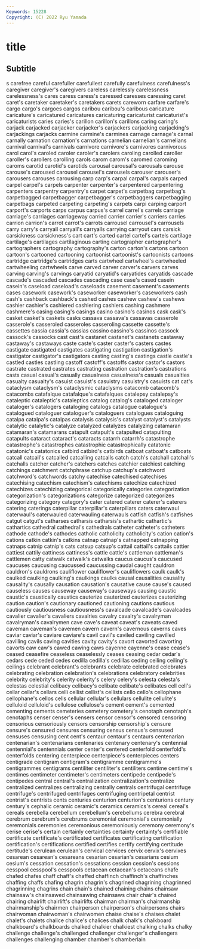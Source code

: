 ```yaml
---
Keywords: 15228
Copyright: (C) 2022 Ryu Yamada
---
```



# title

## Subtitle
s carefree careful carefuller carefullest carefully carefulness carefulness's
caregiver caregiver's caregivers careless carelessly carelessness carelessness's cares caress caress's
caressed caresses caressing caret caret's caretaker caretaker's caretakers carets careworn
carfare carfare's cargo cargo's cargoes cargos caribou caribou's caribous caricature
caricature's caricatured caricatures caricaturing caricaturist caricaturist's caricaturists caries caries's carillon
carillon's carillons caring caring's carjack carjacked carjacker carjacker's carjackers carjacking
carjacking's carjackings carjacks carmine carmine's carmines carnage carnage's carnal carnally
carnation carnation's carnations carnelian carnelian's carnelians carnival carnival's carnivals carnivore
carnivore's carnivores carnivorous carol carol's caroled caroler caroler's carolers caroling
carolled caroller caroller's carollers carolling carols carom carom's caromed caroming
caroms carotid carotid's carotids carousal carousal's carousals carouse carouse's caroused
carousel carousel's carousels carouser carouser's carousers carouses carousing carp carp's
carpal carpal's carpals carped carpel carpel's carpels carpenter carpenter's carpentered
carpentering carpenters carpentry carpentry's carpet carpet's carpetbag carpetbag's carpetbagged carpetbagger
carpetbagger's carpetbaggers carpetbagging carpetbags carpeted carpeting carpeting's carpets carpi carping
carport carport's carports carps carpus carpus's carrel carrel's carrels carriage
carriage's carriages carriageway carried carrier carrier's carriers carries carrion carrion's
carrot carrot's carrots carrousel carrousel's carrousels carry carry's carryall carryall's
carryalls carrying carryout cars carsick carsickness carsickness's cart cart's carted
cartel cartel's cartels cartilage cartilage's cartilages cartilaginous carting cartographer cartographer's
cartographers cartography cartography's carton carton's cartons cartoon cartoon's cartooned cartooning
cartoonist cartoonist's cartoonists cartoons cartridge cartridge's cartridges carts cartwheel cartwheel's
cartwheeled cartwheeling cartwheels carve carved carver carver's carvers carves carving
carving's carvings caryatid caryatid's caryatides caryatids cascade cascade's cascaded cascades
cascading case case's cased casein casein's caseload caseload's caseloads casement
casement's casements cases casework casework's caseworker caseworker's caseworkers cash cash's
cashback cashback's cashed cashes cashew cashew's cashews cashier cashier's cashiered
cashiering cashiers cashing cashmere cashmere's casing casing's casings casino casino's
casinos cask cask's casket casket's caskets casks cassava cassava's cassavas
casserole casserole's casseroled casseroles casseroling cassette cassette's cassettes cassia cassia's
cassias cassino cassino's cassinos cassock cassock's cassocks cast cast's castanet
castanet's castanets castaway castaway's castaways caste caste's caster caster's casters
castes castigate castigated castigates castigating castigation castigation's castigator castigator's castigators
casting casting's castings castle castle's castled castles castling castoff castoff's
castoffs castor castor's castors castrate castrated castrates castrating castration castration's
castrations casts casual casual's casually casualness casualness's casuals casualties casualty
casualty's casuist casuist's casuistry casuistry's casuists cat cat's cataclysm cataclysm's
cataclysmic cataclysms catacomb catacomb's catacombs catafalque catafalque's catafalques catalepsy catalepsy's
cataleptic cataleptic's cataleptics catalog catalog's cataloged cataloger cataloger's catalogers cataloging
catalogs catalogue catalogue's catalogued cataloguer cataloguer's cataloguers catalogues cataloguing catalpa
catalpa's catalpas catalysis catalysis's catalyst catalyst's catalysts catalytic catalytic's catalyze
catalyzed catalyzes catalyzing catamaran catamaran's catamarans catapult catapult's catapulted catapulting
catapults cataract cataract's cataracts catarrh catarrh's catastrophe catastrophe's catastrophes catastrophic
catastrophically catatonic catatonic's catatonics catbird catbird's catbirds catboat catboat's catboats
catcall catcall's catcalled catcalling catcalls catch catch's catchall catchall's catchalls
catcher catcher's catchers catches catchier catchiest catching catchings catchment catchphrase
catchup catchup's catchword catchword's catchwords catchy catechise catechised catechises catechising
catechism catechism's catechisms catechize catechized catechizes catechizing categorical categorically categories
categorization categorization's categorizations categorize categorized categorizes categorizing category category's cater
catered caterer caterer's caterers catering caterings caterpillar caterpillar's caterpillars caters
caterwaul caterwaul's caterwauled caterwauling caterwauls catfish catfish's catfishes catgut catgut's
catharses catharsis catharsis's cathartic cathartic's cathartics cathedral cathedral's cathedrals catheter
catheter's catheters cathode cathode's cathodes catholic catholicity catholicity's cation cation's
cations catkin catkin's catkins catnap catnap's catnapped catnapping catnaps catnip
catnip's cats catsup catsup's cattail cattail's cattails cattier cattiest cattily
cattiness cattiness's cattle cattle's cattleman cattleman's cattlemen catty catwalk catwalk's
catwalks caucus caucus's caucused caucuses caucusing caucussed caucussing caudal caught
cauldron cauldron's cauldrons cauliflower cauliflower's cauliflowers caulk caulk's caulked caulking
caulking's caulkings caulks causal causalities causality causality's causally causation causation's
causative cause cause's caused causeless causes causeway causeway's causeways causing
caustic caustic's caustically caustics cauterize cauterized cauterizes cauterizing caution caution's
cautionary cautioned cautioning cautions cautious cautiously cautiousness cautiousness's cavalcade cavalcade's
cavalcades cavalier cavalier's cavaliers cavalries cavalry cavalry's cavalryman cavalryman's cavalrymen
cave cave's caveat caveat's caveats caved caveman caveman's cavemen cavern
cavern's cavernous caverns caves caviar caviar's caviare caviare's cavil cavil's
caviled caviling cavilled cavilling cavils caving cavities cavity cavity's cavort
cavorted cavorting cavorts caw caw's cawed cawing caws cayenne cayenne's
cease cease's ceased ceasefire ceaseless ceaselessly ceases ceasing cedar cedar's
cedars cede ceded cedes cedilla cedilla's cedillas ceding ceiling ceiling's
ceilings celebrant celebrant's celebrants celebrate celebrated celebrates celebrating celebration celebration's
celebrations celebratory celebrities celebrity celebrity's celerity celerity's celery celery's celesta
celesta's celestas celestial celibacy celibacy's celibate celibate's celibates cell cell's
cellar cellar's cellars celli cellist cellist's cellists cello cello's cellophane
cellophane's cellos cells cellular cellular's cellulars cellulite cellulite's celluloid celluloid's
cellulose cellulose's cement cement's cemented cementing cements cemeteries cemetery cemetery's
cenotaph cenotaph's cenotaphs censer censer's censers censor censor's censored censoring
censorious censoriously censors censorship censorship's censure censure's censured censures censuring
census census's censused censuses censusing cent cent's centaur centaur's centaurs
centenarian centenarian's centenarians centenaries centenary centenary's centennial centennial's centennials center
center's centered centerfold centerfold's centerfolds centering centerpiece centerpiece's centerpieces centers
centigrade centigram centigram's centigramme centigramme's centigrammes centigrams centiliter centiliter's centiliters
centime centime's centimes centimeter centimeter's centimeters centipede centipede's centipedes central
central's centralization centralization's centralize centralized centralizes centralizing centrally centrals centrifugal
centrifuge centrifuge's centrifuged centrifuges centrifuging centripetal centrist centrist's centrists cents
centuries centurion centurion's centurions century century's cephalic ceramic ceramic's ceramics
ceramics's cereal cereal's cereals cerebella cerebellum cerebellum's cerebellums cerebra cerebral
cerebrum cerebrum's cerebrums ceremonial ceremonial's ceremonially ceremonials ceremonies ceremonious ceremoniously
ceremony ceremony's cerise cerise's certain certainly certainties certainty certainty's certifiable
certificate certificate's certificated certificates certificating certification certification's certifications certified certifies
certify certifying certitude certitude's cerulean cerulean's cervical cervices cervix cervix's
cervixes cesarean cesarean's cesareans cesarian cesarian's cesarians cesium cesium's cessation
cessation's cessations cession cession's cessions cesspool cesspool's cesspools cetacean cetacean's
cetaceans chafe chafed chafes chaff chaff's chaffed chaffinch chaffinch's chaffinches
chaffing chaffs chafing chagrin chagrin's chagrined chagrining chagrinned chagrinning chagrins
chain chain's chained chaining chains chainsaw chainsaw's chainsawed chainsawing chainsaws
chair chair's chaired chairing chairlift chairlift's chairlifts chairman chairman's chairmanship
chairmanship's chairmen chairperson chairperson's chairpersons chairs chairwoman chairwoman's chairwomen chaise
chaise's chaises chalet chalet's chalets chalice chalice's chalices chalk chalk's
chalkboard chalkboard's chalkboards chalked chalkier chalkiest chalking chalks chalky challenge
challenge's challenged challenger challenger's challengers challenges challenging chamber chamber's chamberlain
